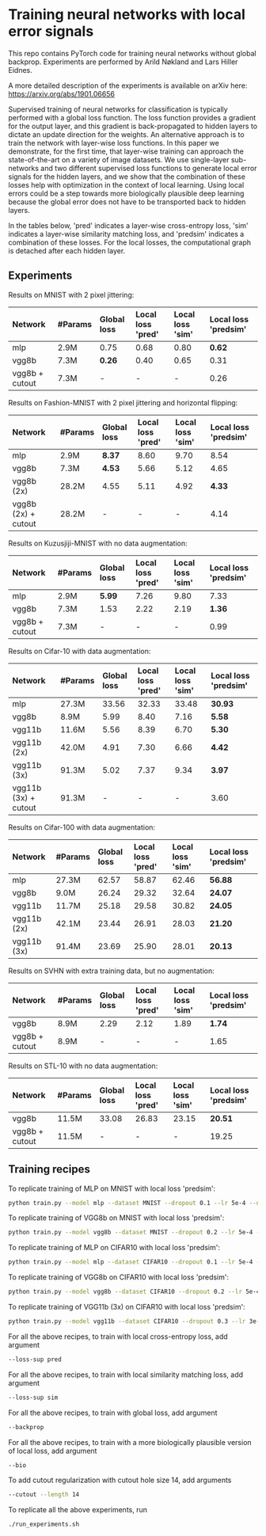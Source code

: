 # Training neural networks with local error signals
This repo contains PyTorch code for training neural networks without global backprop. Experiments are performed by Arild Nøkland and Lars Hiller Eidnes.

A more detailed description of the experiments is available on arXiv here: https://arxiv.org/abs/1901.06656

Supervised training of neural networks for classification is typically performed with a global loss function. The loss function provides a gradient for the
output layer, and this gradient is back-propagated to hidden layers to dictate an update direction for the weights. An alternative approach is to train 
the network with layer-wise loss functions. In this paper we demonstrate, for the first time, that layer-wise training can approach the state-of-the-art 
on a variety of image datasets. We use single-layer sub-networks and two different supervised loss functions to generate local error signals for the hidden 
layers, and we show that the combination of these losses help with optimization in the context of local learning. Using local errors could be a step 
towards more biologically plausible deep learning because the global error does not have to be transported back to hidden layers.

In the tables below, 'pred' indicates a layer-wise cross-entropy loss, 'sim' indicates a layer-wise similarity matching loss, and 'predsim' indicates a 
combination of these losses. For the local losses, the computational graph is detached after each hidden layer.

Experiments
----------------

Results on MNIST with 2 pixel jittering:

| Network         | #Params    | Global loss | Local loss 'pred' | Local loss 'sim' | Local loss 'predsim' |
| :---            | :---       | :---        | :---              | :---             | :--                  |
| mlp             | 2.9M       | 0.75        | 0.68              | 0.80             | **0.62**             |
| vgg8b           | 7.3M       | **0.26**    | 0.40              | 0.65             | 0.31                 |
| vgg8b  + cutout | 7.3M       | -           | -                 | -                | 0.26                 |

Results on Fashion-MNIST with 2 pixel jittering and horizontal flipping:

| Network             | #Params    | Global loss | Local loss 'pred' | Local loss 'sim' | Local loss 'predsim' |
| :---                | :---       | :---        | :---              | :---             | :--                  |
| mlp                 | 2.9M       | **8.37**    | 8.60              | 9.70             | 8.54                 |
| vgg8b               | 7.3M       | **4.53**    | 5.66              | 5.12             | 4.65                 |
| vgg8b (2x)          | 28.2M      | 4.55        | 5.11              | 4.92             | **4.33**             |
| vgg8b (2x) + cutout | 28.2M      | -           | -                 | -                | 4.14                 |
        
Results on Kuzusjiji-MNIST with no data augmentation:

| Network         | #Params    | Global loss | Local loss 'pred' | Local loss 'sim' | Local loss 'predsim' |
| :---            | :---       | :---        | :---              | :---             | :--                  |
| mlp             | 2.9M       | **5.99**    | 7.26              | 9.80             | 7.33                 |
| vgg8b           | 7.3M       | 1.53        | 2.22              | 2.19             | **1.36**             |
| vgg8b + cutout  | 7.3M       | -           | -                 | -                | 0.99                 |

Results on Cifar-10 with data augmentation:

| Network              | #Params    | Global loss | Local loss 'pred' | Local loss 'sim' | Local loss 'predsim' |
| :---                 | :--        | :---        | :---              | :---             | :---                 |
| mlp                  | 27.3M      | 33.56       | 32.33             | 33.48            | **30.93**            |
| vgg8b                | 8.9M       | 5.99        | 8.40              | 7.16             | **5.58**             |
| vgg11b               | 11.6M      | 5.56        | 8.39              | 6.70             | **5.30**             |
| vgg11b (2x)          | 42.0M      | 4.91        | 7.30              | 6.66             | **4.42**             |
| vgg11b (3x)          | 91.3M      | 5.02        | 7.37              | 9.34             | **3.97**             |
| vgg11b (3x) + cutout | 91.3M      | -           | -                 | -                | 3.60                 |
        
Results on Cifar-100 with data augmentation:

| Network              | #Params    | Global loss | Local loss 'pred' | Local loss 'sim' | Local loss 'predsim' |
| :---                 | :--        | :---        | :---              | :---             | :---                 |
| mlp                  | 27.3M      | 62.57       | 58.87             | 62.46            | **56.88**            |
| vgg8b                | 9.0M       | 26.24       | 29.32             | 32.64            | **24.07**            |
| vgg11b               | 11.7M      | 25.18       | 29.58             | 30.82            | **24.05**            |
| vgg11b (2x)          | 42.1M      | 23.44       | 26.91             | 28.03            | **21.20**            |
| vgg11b (3x)          | 91.4M      | 23.69       | 25.90             | 28.01            | **20.13**            |
        
Results on SVHN with extra training data, but no augmentation:

| Network         | #Params    | Global loss | Local loss 'pred' | Local loss 'sim' | Local loss 'predsim' |
| :---            | :--        | :---        | :---              | :---             | :---                 |
| vgg8b           | 8.9M       | 2.29        | 2.12              | 1.89             | **1.74**             |
| vgg8b + cutout  | 8.9M       | -           | -                 | -                | 1.65                 |

Results on STL-10 with no data augmentation:

| Network         | #Params    | Global loss | Local loss 'pred' | Local loss 'sim' | Local loss 'predsim' |
| :---            | :---       | :---        | :---              | :---             | :--                  |
| vgg8b           | 11.5M      | 33.08       | 26.83             | 23.15            | **20.51**            |
| vgg8b + cutout  | 11.5M      | -           | -                 | -                | 19.25                |

                                                                   
Training recipes
----------------

To replicate training of MLP on MNIST with local loss 'predsim':

```bash
python train.py --model mlp --dataset MNIST --dropout 0.1 --lr 5e-4 --num-layers 3 --epochs 100 --lr-decay-milestones 50 75 89 94 --nonlin leakyrelu
```

To replicate training of VGG8b on MNIST with local loss 'predsim':

```bash
python train.py --model vgg8b --dataset MNIST --dropout 0.2 --lr 5e-4 --epochs 100 --lr-decay-milestones 50 75 89 94 --nonlin leakyrelu --dim-in-decoder 1024
```

To replicate training of MLP on CIFAR10 with local loss 'predsim':

```bash
python train.py --model mlp --dataset CIFAR10 --dropout 0.1 --lr 5e-4 --num-layers 3 --num-hidden 3000 --nonlin leakyrelu
```

To replicate training of VGG8b on CIFAR10 with local loss 'predsim':

```bash
python train.py --model vgg8b --dataset CIFAR10 --dropout 0.2 --lr 5e-4 --nonlin leakyrelu --dim-in-decoder 2048
```

To replicate training of VGG11b (3x) on CIFAR10 with local loss 'predsim':

```bash
python train.py --model vgg11b --dataset CIFAR10 --dropout 0.3 --lr 3e-4 --feat-mult 3 --nonlin leakyrelu
```

For all the above recipes, to train with local cross-entropy loss, add argument

```bash
--loss-sup pred
```

For all the above recipes, to train with local similarity matching loss, add argument

```bash
--loss-sup sim
```

For all the above recipes, to train with global loss, add argument

```bash
--backprop
```

For all the above recipes, to train with a more biologically plausible version of local loss, add argument

```bash
--bio
```

To add cutout regularization with cutout hole size 14, add arguments

```bash
--cutout --length 14
```

To replicate all the above experiments, run
```bash
./run_experiments.sh
```
